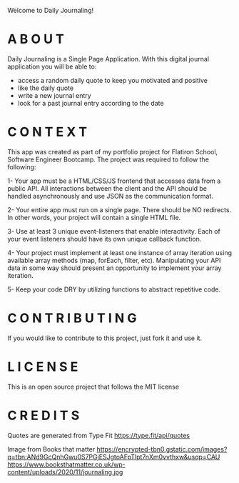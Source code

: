 Welcome to Daily Journaling!


A B O U T 
=========
Daily Journaling is a Single Page Application. With this digital journal application you will be able to:
- access a random daily quote to keep you motivated and positive
- like the daily quote
- write a new journal entry
- look for a past journal entry according to the date

C O N T E X T
=============
This app was created as part of my portfolio project for Flatiron School, Software Engineer Bootcamp.
The project was required to follow the following:

1- Your app must be a HTML/CSS/JS frontend that accesses data from a public API. All interactions between the client and the API should be handled asynchronously and use JSON as the communication format. 

2- Your entire app must run on a single page. There should be NO redirects. In other words, your project will contain a single HTML file.

3- Use at least 3 unique event-listeners that enable interactivity. Each of your event listeners should have its own unique callback function.

4- Your project must implement at least one instance of array iteration using available array methods (map, forEach, filter, etc). Manipulating your API data in some way should present an opportunity to implement your array iteration.

5- Keep your code DRY by utilizing functions to abstract repetitive code.


C O N T R I B U T I N G 
=======================
If you would like to contribute to this project, just fork it and use it.


L I C E N S E
=============
This is an open source project that follows the MIT license


C R E D I T S 
=============
Quotes are generated from Type Fit
https://type.fit/api/quotes

Image from Books that matter
https://encrypted-tbn0.gstatic.com/images?q=tbn:ANd9GcQnhGwu0S7PGjESJgtoAFpTlpt7nXm0vvthxw&usqp=CAU
https://www.booksthatmatter.co.uk/wp-content/uploads/2020/11/journaling.jpg
